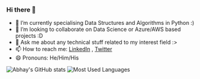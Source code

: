 ### Hi there 👋

- 🌱 I’m currently specialising Data Structures and Algorithms in Python :)
- 👯 I’m looking to collaborate on Data Science or Azure/AWS based projects :D
- 💬 Ask me about any technical stuff related to my interest field :>
- 📫 How to reach me: [LinkedIn](https://www.linkedin.com/in/abhay-pratapsingh/) , [Twitter](https://twitter.com/reigns_abhay)
- 😄 Pronouns: He/Him/His

![Abhay's GitHub stats](https://github-readme-stats.vercel.app/api?username=labhayl&hide=contribs,prs&theme=github_dark)
![Most Used Languages](https://github-readme-stats.vercel.app/api/top-langs/?username=labhayl&theme=github_dark)
